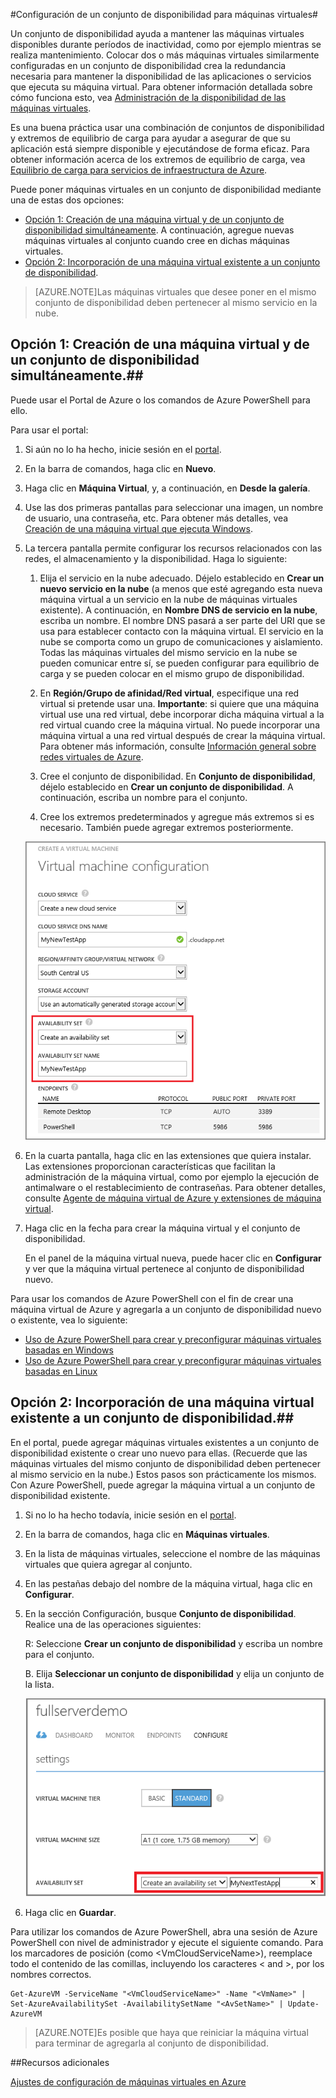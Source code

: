 <properties
	pageTitle="Configuración de un conjunto de disponibilidad para máquinas virtuales"
	description="Indica los pasos para configurar un conjunto de disponibilidad para una máquina virtual nueva o existente en Azure con el Portal de Azure y con comandos de Azure PowerShell."
	services="virtual-machines"
	documentationCenter=""
	authors="KBDAzure"
	manager="timlt"
	editor=""
	tags="azure-service-management"/>

<tags
	ms.service="virtual-machines"
	ms.workload="infrastructure-services"
	ms.tgt_pltfrm="vm-multiple"
	ms.devlang="na"
	ms.topic="article"
	ms.date="08/10/2015"
	ms.author="kathydav"/>

#Configuración de un conjunto de disponibilidad para máquinas virtuales#

Un conjunto de disponibilidad ayuda a mantener las máquinas virtuales disponibles durante períodos de inactividad, como por ejemplo mientras se realiza mantenimiento. Colocar dos o más máquinas virtuales similarmente configuradas en un conjunto de disponibilidad crea la redundancia necesaria para mantener la disponibilidad de las aplicaciones o servicios que ejecuta su máquina virtual. Para obtener información detallada sobre cómo funciona esto, vea [Administración de la disponibilidad de las máquinas virtuales][].

Es una buena práctica usar una combinación de conjuntos de disponibilidad y extremos de equilibrio de carga para ayudar a asegurar de que su aplicación está siempre disponible y ejecutándose de forma eficaz. Para obtener información acerca de los extremos de equilibrio de carga, vea [Equilibrio de carga para servicios de infraestructura de Azure][].

Puede poner máquinas virtuales en un conjunto de disponibilidad mediante una de estas dos opciones:

- [Opción 1: Creación de una máquina virtual y de un conjunto de disponibilidad simultáneamente][]. A continuación, agregue nuevas máquinas virtuales al conjunto cuando cree en dichas máquinas virtuales.
- [Opción 2: Incorporación de una máquina virtual existente a un conjunto de disponibilidad][].

>[AZURE.NOTE]Las máquinas virtuales que desee poner en el mismo conjunto de disponibilidad deben pertenecer al mismo servicio en la nube.

## <a id="createset"> </a>Opción 1: Creación de una máquina virtual y de un conjunto de disponibilidad simultáneamente.##

Puede usar el Portal de Azure o los comandos de Azure PowerShell para ello.

Para usar el portal:

1. Si aún no lo ha hecho, inicie sesión en el [portal](http://manage.windowsazure.com).

2. En la barra de comandos, haga clic en **Nuevo**.

3. Haga clic en **Máquina Virtual**, y, a continuación, en **Desde la galería**.

4. Use las dos primeras pantallas para seleccionar una imagen, un nombre de usuario, una contraseña, etc. Para obtener más detalles, vea [Creación de una máquina virtual que ejecuta Windows][].

5. La tercera pantalla permite configurar los recursos relacionados con las redes, el almacenamiento y la disponibilidad. Haga lo siguiente:

	1. Elija el servicio en la nube adecuado. Déjelo establecido en **Crear un nuevo servicio en la nube** (a menos que esté agregando esta nueva máquina virtual a un servicio en la nube de máquinas virtuales existente). A continuación, en **Nombre DNS de servicio en la nube**, escriba un nombre. El nombre DNS pasará a ser parte del URI que se usa para establecer contacto con la máquina virtual. El servicio en la nube se comporta como un grupo de comunicaciones y aislamiento. Todas las máquinas virtuales del mismo servicio en la nube se pueden comunicar entre sí, se pueden configurar para equilibrio de carga y se pueden colocar en el mismo grupo de disponibilidad.

	2. En **Región/Grupo de afinidad/Red virtual**, especifique una red virtual si pretende usar una. **Importante**: si quiere que una máquina virtual use una red virtual, debe incorporar dicha máquina virtual a la red virtual cuando cree la máquina virtual. No puede incorporar una máquina virtual a una red virtual después de crear la máquina virtual. Para obtener más información, consulte [Información general sobre redes virtuales de Azure][].

	3. Cree el conjunto de disponibilidad. En **Conjunto de disponibilidad**, déjelo establecido en **Crear un conjunto de disponibilidad**. A continuación, escriba un nombre para el conjunto.

	4. Cree los extremos predeterminados y agregue más extremos si es necesario. También puede agregar extremos posteriormente.

	![Creación de un conjunto de disponibilidad para una nueva máquina virtual](./media/virtual-machines-how-to-configure-availability/VMavailabilityset.png)

6. En la cuarta pantalla, haga clic en las extensiones que quiera instalar. Las extensiones proporcionan características que facilitan la administración de la máquina virtual, como por ejemplo la ejecución de antimalware o el restablecimiento de contraseñas. Para obtener detalles, consulte [Agente de máquina virtual de Azure y extensiones de máquina virtual](virtual-machines-extensions-agent-about.md).

7.	Haga clic en la fecha para crear la máquina virtual y el conjunto de disponibilidad.

	En el panel de la máquina virtual nueva, puede hacer clic en **Configurar** y ver que la máquina virtual pertenece al conjunto de disponibilidad nuevo.

Para usar los comandos de Azure PowerShell con el fin de crear una máquina virtual de Azure y agregarla a un conjunto de disponibilidad nuevo o existente, vea lo siguiente:

- [Uso de Azure PowerShell para crear y preconfigurar máquinas virtuales basadas en Windows](virtual-machines-ps-create-preconfigure-windows-vms.md)
- [Uso de Azure PowerShell para crear y preconfigurar máquinas virtuales basadas en Linux](virtual-machines-ps-create-preconfigure-linux-vms.md)

## <a id="addmachine"> </a>Opción 2: Incorporación de una máquina virtual existente a un conjunto de disponibilidad.##

En el portal, puede agregar máquinas virtuales existentes a un conjunto de disponibilidad existente o crear uno nuevo para ellas. (Recuerde que las máquinas virtuales del mismo conjunto de disponibilidad deben pertenecer al mismo servicio en la nube.) Estos pasos son prácticamente los mismos. Con Azure PowerShell, puede agregar la máquina virtual a un conjunto de disponibilidad existente.

1. Si no lo ha hecho todavía, inicie sesión en el [portal](http://manage.windowsazure.com).

2. En la barra de comandos, haga clic en **Máquinas virtuales**.

3. En la lista de máquinas virtuales, seleccione el nombre de las máquinas virtuales que quiera agregar al conjunto.

4. En las pestañas debajo del nombre de la máquina virtual, haga clic en **Configurar**.

5. En la sección Configuración, busque **Conjunto de disponibilidad**. Realice una de las operaciones siguientes:

	R: Seleccione **Crear un conjunto de disponibilidad** y escriba un nombre para el conjunto.

	B. Elija **Seleccionar un conjunto de disponibilidad** y elija un conjunto de la lista.

	![Creación de un conjunto de disponibilidad para una máquina virtual existente](./media/virtual-machines-how-to-configure-availability/VMavailabilityExistingVM.png)

6. Haga clic en **Guardar**.

Para utilizar los comandos de Azure PowerShell, abra una sesión de Azure PowerShell con nivel de administrador y ejecute el siguiente comando. Para los marcadores de posición (como &lt;VmCloudServiceName&gt;), reemplace todo el contenido de las comillas, incluyendo los caracteres < and >, por los nombres correctos.

	Get-AzureVM -ServiceName "<VmCloudServiceName>" -Name "<VmName>" | Set-AzureAvailabilitySet -AvailabilitySetName "<AvSetName>" | Update-AzureVM

>[AZURE.NOTE]Es posible que haya que reiniciar la máquina virtual para terminar de agregarla al conjunto de disponibilidad.

##Recursos adicionales

[Ajustes de configuración de máquinas virtuales en Azure]

<!-- LINKS -->
[Opción 1: Creación de una máquina virtual y de un conjunto de disponibilidad simultáneamente]: #createset
[Opción 2: Incorporación de una máquina virtual existente a un conjunto de disponibilidad]: #addmachine

[Equilibrio de carga para servicios de infraestructura de Azure]: virtual-machines-load-balance.md
[Administración de la disponibilidad de las máquinas virtuales]: virtual-machines-manage-availability.md
[Creación de una máquina virtual que ejecuta Windows]: virtual-machines-windows-tutorial.md
[Información general sobre redes virtuales de Azure]: virtual-networks-overview.md
[Ajustes de configuración de máquinas virtuales en Azure]: http://msdn.microsoft.com/library/azure/dn763935.aspx

<!---HONumber=August15_HO7-->